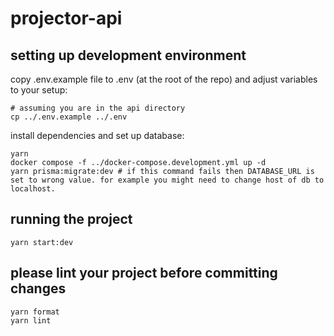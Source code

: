 # projector-api

## setting up development environment

copy .env.example file to .env (at the root of the repo) and adjust variables to your setup:

```
# assuming you are in the api directory
cp ../.env.example ../.env
```

install dependencies and set up database:

```
yarn
docker compose -f ../docker-compose.development.yml up -d
yarn prisma:migrate:dev # if this command fails then DATABASE_URL is set to wrong value. for example you might need to change host of db to localhost.
```

## running the project

```
yarn start:dev
```

## please lint your project before committing changes

```
yarn format
yarn lint
```
